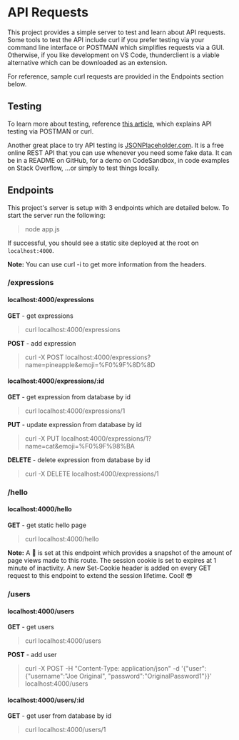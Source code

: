 # API Requests

This project provides a simple server to test and learn about API requests. Some tools to test the API include curl if you prefer testing via your command line interface or POSTMAN which simplifies requests via a GUI. Otherwise, if you like development on VS Code, thunderclient is a viable alternative which can be downloaded as an extension.

For reference, sample curl requests are provided in the Endpoints section below.

## Testing

To learn more about testing, reference [this article](https://www.taniarascia.com/making-api-requests-postman-curl/), which explains API testing via POSTMAN or curl.

Another great place to try API testing is [JSONPlaceholder.com](https://jsonplaceholder.typicode.com/). It is a free online REST API that you can use whenever you need some fake data. It can be in a README on GitHub, for a demo on CodeSandbox, in code examples on Stack Overflow, ...or simply to test things locally.

## Endpoints

This project's server is setup with 3 endpoints which are detailed below. To start the server run the following:
> node app.js

If successful, you should see a static site deployed at the root on `localhost:4000`.

**Note:** You can use curl -i to get more information from the headers.

### **/expressions**

#### localhost:4000/expressions

**GET** - get expressions
> curl localhost:4000/expressions

**POST** - add expression
> curl -X POST localhost:4000/expressions?name=pineapple&emoji=%F0%9F%8D%8D

#### localhost:4000/expressions/:id

**GET** - get expression from database by id
> curl localhost:4000/expressions/1

**PUT** - update expression from database by id
> curl -X PUT localhost:4000/expressions/1?name=cat&emoji=%F0%9F%98%BA

**DELETE** - delete expression from database by id
> curl -X DELETE localhost:4000/expressions/1

### **/hello**

#### localhost:4000/hello

**GET** - get static hello page
> curl localhost:4000/hello

**Note:** A 🍪 is set at this endpoint which provides a snapshot of the amount of page views made to this route. The session cookie is set to expires at 1 minute of inactivity. A new Set-Cookie header is added on every GET request to this endpoint to extend the session lifetime. Cool! 😎

### **/users**

#### localhost:4000/users

**GET** - get users
> curl localhost:4000/users

**POST** - add user
> curl -X POST -H "Content-Type: application/json" -d '{"user": {"username":"Joe Original", "password":"OriginalPassword1"}}' localhost:4000/users

#### localhost:4000/users/:id

**GET** - get user from database by id
> curl localhost:4000/users/1

